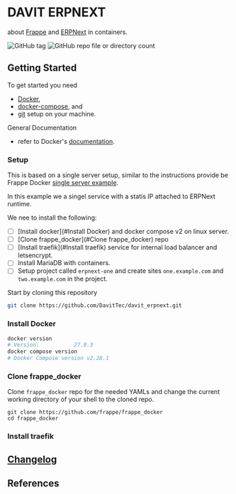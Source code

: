 # DAVIT ERPNEXT
 about [Frappe](https://github.com/frappe/frappe) and [ERPNext](https://github.com/frappe/erpnext) in containers.

![GitHub tag](https://img.shields.io/github/v/tag/davittec/davit_erpnext?label=version)
![GitHub repo file or directory count](https://img.shields.io/github/directory-file-count/davittec/davit_erpnext)



## Getting Started

To get started you need 

- [Docker](https://docs.docker.com/get-docker/),
-  [docker-compose](https://docs.docker.com/compose/), and 
- [git](https://docs.github.com/en/get-started/getting-started-with-git/set-up-git) setup on your machine. 

General Documentation

- refer to Docker's [documentation](http://docs.docker.com).

### Setup

This is based on a single server setup, similar to the instructions provide be Frappe Docker [single server example⁠](https://github.com/frappe/frappe_docker/blob/main/docs/single-server-example.md). 

In this example we a singel service with a statis IP attached to ERPNext runtime. 

We nee to install the following:

- [ ] [Install docker](#Install Docker) and docker compose v2 on linux server.
- [ ] [Clone frappe_docker](#Clone frappe_docker) repo 
- [ ] [Install traefik](#Install traefik) service for internal load balancer and letsencrypt.
- [ ] Install MariaDB with containers.
- [ ] Setup project called `erpnext-one` and create sites `one.example.com` and `two.example.com` in the project.

Start by cloning this repository

```bash
git clone https://github.com/DavitTec/davit_erpnext.git
```

### Install Docker

```bash
docker version
# Version:           27.0.3
docker compose version
# Docker Compose version v2.28.1

```

### Clone frappe_docker

Clone `frappe_docker` repo for the needed YAMLs and change the current working directory of your shell to the cloned repo.

```
git clone https://github.com/frappe/frappe_docker
cd frappe_docker
```

### Install traefik

## [Changelog](CHANGELOG.md)

## References
